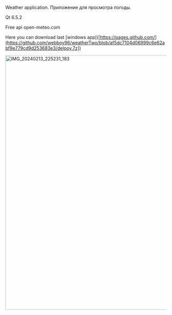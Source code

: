 Weather application.
Приложение для просмотра погоды. 

Qt 6.5.2

Free api open-meteo.com

Here you can download last [windows app]([https://pages.github.com/](https://github.com/webboy96/weatherTwo/blob/af5dc7104d06999c6e62abf9e779cd9d253683e3/delpoy.7z])


<img width="794" alt="IMG_20240213_225231_183" src="https://github.com/webboy96/weatherTwo/assets/20285403/725761a3-74eb-4b1d-965e-676d8043dab8">
